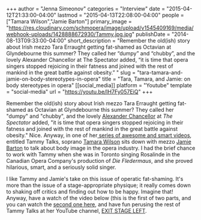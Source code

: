 +++
author = "Jenna Simeonov"
categories = "Interview"
date = "2015-04-12T21:33:00-04:00"
lastmod = "2015-04-13T22:08:00-04:00"
people = ["Tamara Wilson","Jamie Barton"]
primary_image = "https://res.cloudinary.com/schmopera/image/upload/v1545409169/media/webhook-uploads/1428888672930/Tammy.jpg.jpg"
publishDate = "2014-08-13T09:33:00-04:00"
short_description = "Remember the old(ish) story about Irish mezzo Tara Erraught getting fat-shamed as Octavian at Glyndebourne this summer? They called her “dumpy” and “chubby”, and the lovely Alexander Chancellor at The Spectator added, “it is time that opera singers stopped rejoicing in their fatness and joined with the rest of mankind in the great battle against obesity.” "
slug = "tara-tamara-and-jamie-on-body-stereotypes-in-opera"
title = "Tara, Tamara, and Jamie: on body stereotypes in opera"
[[social_media]]
platform = "Youtube"
template = "social-media"
url = "https://youtu.be/IH7Fy057EiQ"
+++

Remember the old(ish) story about Irish mezzo Tara Erraught getting fat-shamed as Octavian at Glyndebourne this summer? They called her "dumpy" and "chubby", and the lovely [Alexander Chancellor](http://www.spectator.co.uk/life/long-life/9218931/it-is-time-that-opera-singers-stopped-rejoicing-in-their-fatness-and-joined-with-the-rest-of-mankind-in-the-great-battle-against-obesity/) at _The Spectator_ added, "it is time that opera singers stopped rejoicing in their fatness and joined with the rest of mankind in the great battle against obesity." Nice. Anyway, in one of her[ series of awesome and smart videos](https://www.youtube.com/channel/UC6jidviYzIjuBRq_5mzIgzQ), entitled Tammy Talks, soprano [Tamara Wilson](http://www.tamarawilsonsoprano.com/) sits down with mezzo [Jamie Barton](http://www.jamiebartonmezzo.com/) to talk about body image in the opera industry. I had the brief chance to work with Tammy when she was in Toronto singing Rosalinde in the Canadian Opera Company's production of _Die Fledermaus_, and she proved hilarious, smart, and a seriously solid singer. 

I like Tammy and Jamie's take on this issue of operatic fat-shaming. It's more than the issue of a stage-appropriate physique; it really comes down to shaking off critics and finding out how to be happy. Imagine that! Anyway, have a watch of the video below (this is the first of two parts, and you can watch the [second one here](https://www.youtube.com/watch?v=pHrgVLCJA1U), and have fun perusing the rest of Tammy Talks at her YouTube channel, [EXIT STAGE LEFT](https://www.youtube.com/channel/UC6jidviYzIjuBRq_5mzIgzQ).

